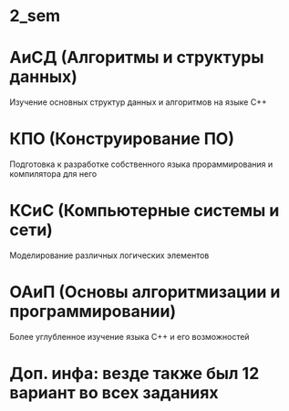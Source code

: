 # 2_sem

# АиСД (Алгоритмы и структуры данных)
Изучение основных структур данных и алгоритмов на языке C++

# КПО (Конструирование ПО)
Подготовка к разработке собственного языка прораммирования и компилятора для него

# КСиС (Компьютерные системы и сети)
Моделирование различных логических элементов

# ОАиП (Основы алгоритмизации и программировании)
Более углубленное изучение языка C++ и его возможностей

# Доп. инфа: везде также был 12 вариант во всех заданиях
